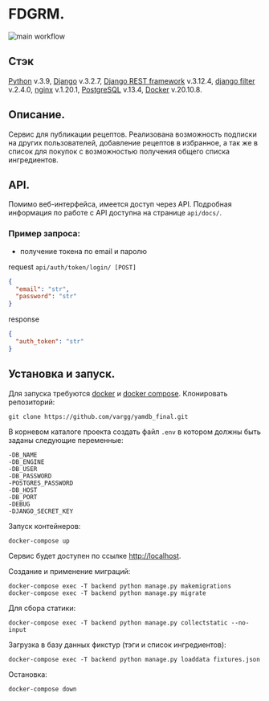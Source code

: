 # FDGRM.

![main workflow](https://github.com/vargg/foodgram-project-react/actions/workflows/fdgrm_workflow.yaml/badge.svg)

## Стэк
[Python](https://www.python.org/) v.3.9, [Django](https://www.djangoproject.com/) v.3.2.7, [Django REST framework](https://www.django-rest-framework.org/) v.3.12.4, [django filter](https://django-filter.readthedocs.io/en/stable/) v.2.4.0, [nginx](https://nginx.org/en/docs/) v.1.20.1, [PostgreSQL](https://www.postgresql.org) v.13.4, [Docker](https://www.docker.com/) v.20.10.8.

## Описание.
Сервис для публикации рецептов. Реализована возможность подписки на других пользователей, добавление рецептов в избранное, а так же в список для покупок с возможностью получения общего списка ингредиентов.

## API.
Помимо веб-интерфейса, имеется доступ через API. Подробная информация по работе с API доступна на странице `api/docs/`.

### Пример запроса:
- получение токена по email и паролю

request `api/auth/token/login/ [POST]`
```json
{
  "email": "str",
  "password": "str"
}
```
response
```json
{
  "auth_token": "str"
}
```

## Установка и запуск.
Для запуска требуются [docker](https://docs.docker.com/get-docker/) и [docker compose](https://docs.docker.com/compose/install/).
Клонировать репозиторий:
```shell
git clone https://github.com/vargg/yamdb_final.git
```
В корневом каталоге проекта создать файл `.env` в котором должны быть заданы следующие переменные:
```
-DB_NAME
-DB_ENGINE
-DB_USER
-DB_PASSWORD
-POSTGRES_PASSWORD
-DB_HOST
-DB_PORT
-DEBUG
-DJANGO_SECRET_KEY
```
Запуск контейнеров:
```shell
docker-compose up
```
Сервис будет доступен по ссылке [http://localhost](http://localhost).

Создание и применение миграций:
```shell
docker-compose exec -T backend python manage.py makemigrations
docker-compose exec -T backend python manage.py migrate
```
Для сбора статики:
```shell
docker-compose exec -T backend python manage.py collectstatic --no-input
```
Загрузка в базу данных фикстур (тэги и список ингредиентов):
```shell
docker-compose exec -T backend python manage.py loaddata fixtures.json
```
Остановка:
```shell
docker-compose down
```
